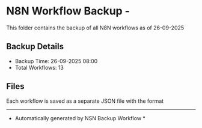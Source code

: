 # N8N Workflow Backup - 
This folder contains the backup of all N8N workflows as of 26-09-2025

## Backup Details
- Backup Time: 26-09-2025 08:00
- Total Workflows: 13

## Files
Each workflow is saved as a separate JSON file with the format

-----------
* Automatically generated by NSN Backup Workflow *